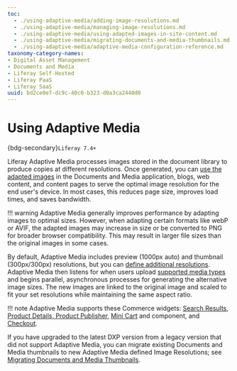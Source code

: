 ```yaml
---
toc:
  - ./using-adaptive-media/adding-image-resolutions.md
  - ./using-adaptive-media/managing-image-resolutions.md
  - ./using-adaptive-media/using-adapted-images-in-site-content.md
  - ./using-adaptive-media/migrating-documents-and-media-thumbnails.md
  - ./using-adaptive-media/adaptive-media-configuration-reference.md
taxonomy-category-names:
- Digital Asset Management
- Documents and Media
- Liferay Self-Hosted
- Liferay PaaS
- Liferay SaaS
uuid: bd2ce0e7-dc9c-40c0-b323-d0a3ca2440d0
---
```


# Using Adaptive Media

{bdg-secondary}`Liferay 7.4+`

Liferay Adaptive Media processes images stored in the document library to produce copies at different resolutions. Once generated, you can [use the adapted images](./using-adaptive-media/using-adapted-images-in-site-content.md) in the Documents and Media application, blogs, web content, and content pages to serve the optimal image resolution for the end user's device. In most cases, this reduces page size, improves load times, and saves bandwidth.

!!! warning
    Adaptive Media generally improves performance by adapting images to optimal sizes. However, when adapting certain formats like webP or AVIF, the adapted images may increase in size or be converted to PNG for broader browser compatibility. This may result in larger file sizes than the original images in some cases.

By default, Adaptive Media includes preview (1000px auto) and thumbnail (300px/300px) resolutions, but you can [define additional resolutions](./using-adaptive-media/adding-image-resolutions.md). Adaptive Media then listens for when users upload [supported media types](./using-adaptive-media/adaptive-media-configuration-reference.md#images) and begins parallel, asynchronous processes for generating the alternative image sizes. The new images are linked to the original image and scaled to fit your set resolutions while maintaining the same aspect ratio.

!!! note
    Adaptive Media supports these Commerce widgets: [Search Results](https://learn.liferay.com/w/commerce/creating-store-content/commerce-storefront-pages/search), [Product Details, Product Publisher](https://learn.liferay.com/w/commerce/creating-store-content/commerce-storefront-pages/product-details), [Mini Cart](https://learn.liferay.com/w/commerce/creating-store-content/liferay-commerce-widgets/using-the-mini-cart-widget) and component, and [Checkout](https://learn.liferay.com/w/commerce/creating-store-content/commerce-storefront-pages/checkout).

If you have upgraded to the latest DXP version from a legacy version that did not support Adaptive Media, you can migrate existing Documents and Media thumbnails to new Adaptive Media defined Image Resolutions; see [Migrating Documents and Media Thumbnails](./using-adaptive-media/migrating-documents-and-media-thumbnails.md).
